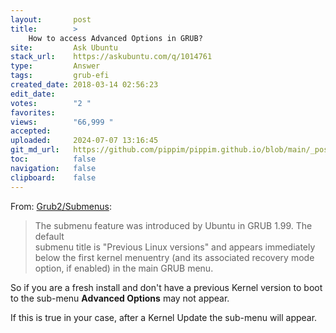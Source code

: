 ```yaml
---
layout:       post
title:        >
    How to access Advanced Options in GRUB?
site:         Ask Ubuntu
stack_url:    https://askubuntu.com/q/1014761
type:         Answer
tags:         grub-efi
created_date: 2018-03-14 02:56:23
edit_date:    
votes:        "2 "
favorites:    
views:        "66,999 "
accepted:     
uploaded:     2024-07-07 13:16:45
git_md_url:   https://github.com/pippim/pippim.github.io/blob/main/_posts/2018/2018-03-14-How-to-access-Advanced-Options-in-GRUB_.md
toc:          false
navigation:   false
clipboard:    false
---
```


From: [ Grub2/Submenus][1]:

> The submenu feature was introduced by Ubuntu in GRUB 1.99. The default  
> submenu title is "Previous Linux versions" and appears immediately  
> below the first kernel menuentry (and its associated recovery mode  
> option, if enabled) in the main GRUB menu.  

So if you are a fresh install and don't have a previous Kernel version to boot to the sub-menu **Advanced Options** may not appear.

If this is true in your case, after a Kernel Update the sub-menu will appear.

  [1]: https://help.ubuntu.com/community/Grub2/Submenus
